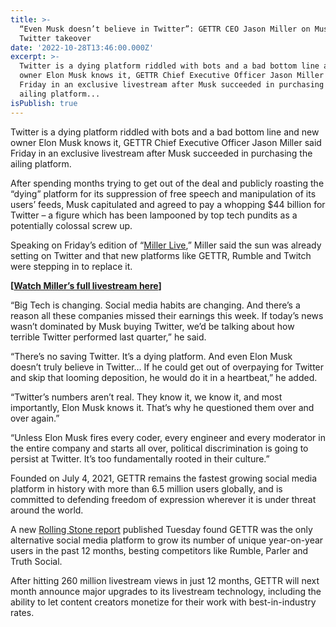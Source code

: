 ```yaml
---
title: >-
  “Even Musk doesn’t believe in Twitter”: GETTR CEO Jason Miller on Musk’s
  Twitter takeover
date: '2022-10-28T13:46:00.000Z'
excerpt: >-
  Twitter is a dying platform riddled with bots and a bad bottom line and new
  owner Elon Musk knows it, GETTR Chief Executive Officer Jason Miller said
  Friday in an exclusive livestream after Musk succeeded in purchasing the
  ailing platform...
isPublish: true
---
```


Twitter is a dying platform riddled with bots and a bad bottom line and new owner Elon Musk knows it, GETTR Chief Executive Officer Jason Miller said Friday in an exclusive livestream after Musk succeeded in purchasing the ailing platform.

After spending months trying to get out of the deal and publicly roasting the “dying” platform for its suppression of free speech and manipulation of its users’ feeds, Musk capitulated and agreed to pay a whopping $44 billion for Twitter – a figure which has been lampooned by top tech pundits as a potentially colossal screw up.

Speaking on Friday’s edition of “[Miller Live](https://gettr.com/streaming/p1vv2lyac1f),” Miller said the sun was already setting on Twitter and that new platforms like GETTR, Rumble and Twitch were stepping in to replace it.

**\[**[**Watch Miller’s full livestream here**](https://gettr.com/streaming/p1vv2lyac1f)**\]**

“Big Tech is changing. Social media habits are changing. And there’s a reason all these companies missed their earnings this week. If today’s news wasn’t dominated by Musk buying Twitter, we’d be talking about how terrible Twitter performed last quarter,” he said.

“There’s no saving Twitter. It’s a dying platform. And even Elon Musk doesn’t truly believe in Twitter… If he could get out of overpaying for Twitter and skip that looming deposition, he would do it in a heartbeat,” he added.

“Twitter’s numbers aren’t real. They know it, we know it, and most importantly, Elon Musk knows it. That’s why he questioned them over and over again.”

“Unless Elon Musk fires every coder, every engineer and every moderator in the entire company and starts all over, political discrimination is going to persist at Twitter. It’s too fundamentally rooted in their culture.”

Founded on July 4, 2021, GETTR remains the fastest growing social media platform in history with more than 6.5 million users globally, and is committed to defending freedom of expression wherever it is under threat around the world.

A new [Rolling Stone report](https://www.rollingstone.com/politics/politics-news/parler-right-wing-platforms-dip-traffic-1234618055/) published Tuesday found GETTR was the only alternative social media platform to grow its number of unique year-on-year users in the past 12 months, besting competitors like Rumble, Parler and Truth Social.

After hitting 260 million livestream views in just 12 months, GETTR will next month announce major upgrades to its livestream technology, including the ability to let content creators monetize for their work with best-in-industry rates.
